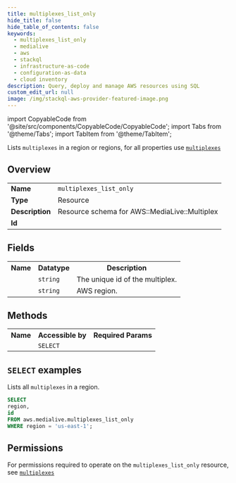 ```yaml
---
title: multiplexes_list_only
hide_title: false
hide_table_of_contents: false
keywords:
  - multiplexes_list_only
  - medialive
  - aws
  - stackql
  - infrastructure-as-code
  - configuration-as-data
  - cloud inventory
description: Query, deploy and manage AWS resources using SQL
custom_edit_url: null
image: /img/stackql-aws-provider-featured-image.png
---
```


import CopyableCode from '@site/src/components/CopyableCode/CopyableCode';
import Tabs from '@theme/Tabs';
import TabItem from '@theme/TabItem';

Lists <code>multiplexes</code> in a region or regions, for all properties use <a href="/services/serviceName/multiplexes/"><code>multiplexes</code></a>

## Overview
<table>
<tbody>
<tr><td><b>Name</b></td><td><code>multiplexes_list_only</code></td></tr>
<tr><td><b>Type</b></td><td>Resource</td></tr>
<tr><td><b>Description</b></td><td>Resource schema for AWS::MediaLive::Multiplex</td></tr>
<tr><td><b>Id</b></td><td><CopyableCode code="aws.medialive.multiplexes_list_only" /></td></tr>
</tbody>
</table>

## Fields
<table>
<tbody>
<tr><th>Name</th><th>Datatype</th><th>Description</th></tr><tr><td><CopyableCode code="id" /></td><td><code>string</code></td><td>The unique id of the multiplex.</td></tr>
<tr><td><CopyableCode code="region" /></td><td><code>string</code></td><td>AWS region.</td></tr>
</tbody>
</table>

## Methods

<table>
<tbody>
  <tr>
    <th>Name</th>
    <th>Accessible by</th>
    <th>Required Params</th>
  </tr>
  <tr>
    <td><CopyableCode code="list_resources" /></td>
    <td><code>SELECT</code></td>
    <td><CopyableCode code="region" /></td>
  </tr>
</tbody>
</table>

## `SELECT` examples
Lists all <code>multiplexes</code> in a region.
```sql
SELECT
region,
id
FROM aws.medialive.multiplexes_list_only
WHERE region = 'us-east-1';
```


## Permissions

For permissions required to operate on the <code>multiplexes_list_only</code> resource, see <a href="/services/medialive/multiplexes/#permissions"><code>multiplexes</code></a>

